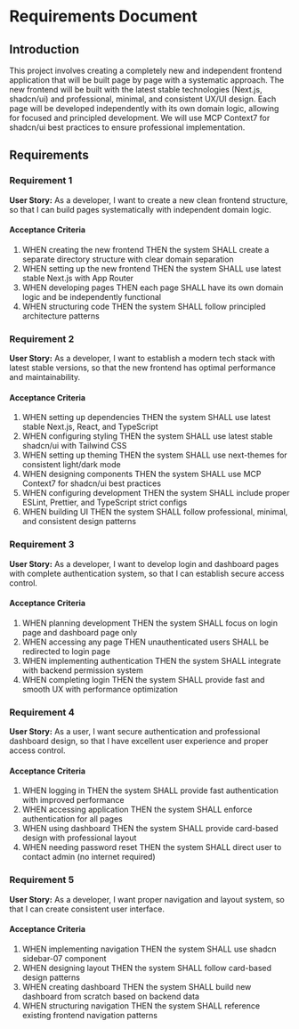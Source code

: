 # Requirements Document

## Introduction

This project involves creating a completely new and independent frontend application that will be built page by page with a systematic approach. The new frontend will be built with the latest stable technologies (Next.js, shadcn/ui) and professional, minimal, and consistent UX/UI design. Each page will be developed independently with its own domain logic, allowing for focused and principled development. We will use MCP Context7 for shadcn/ui best practices to ensure professional implementation.

## Requirements

### Requirement 1

**User Story:** As a developer, I want to create a new clean frontend structure, so that I can build pages systematically with independent domain logic.

#### Acceptance Criteria

1. WHEN creating the new frontend THEN the system SHALL create a separate directory structure with clear domain separation
2. WHEN setting up the new frontend THEN the system SHALL use latest stable Next.js with App Router
3. WHEN developing pages THEN each page SHALL have its own domain logic and be independently functional
4. WHEN structuring code THEN the system SHALL follow principled architecture patterns

### Requirement 2

**User Story:** As a developer, I want to establish a modern tech stack with latest stable versions, so that the new frontend has optimal performance and maintainability.

#### Acceptance Criteria

1. WHEN setting up dependencies THEN the system SHALL use latest stable Next.js, React, and TypeScript
2. WHEN configuring styling THEN the system SHALL use latest stable shadcn/ui with Tailwind CSS
3. WHEN setting up theming THEN the system SHALL use next-themes for consistent light/dark mode
4. WHEN designing components THEN the system SHALL use MCP Context7 for shadcn/ui best practices
5. WHEN configuring development THEN the system SHALL include proper ESLint, Prettier, and TypeScript strict configs
6. WHEN building UI THEN the system SHALL follow professional, minimal, and consistent design patterns

### Requirement 3

**User Story:** As a developer, I want to develop login and dashboard pages with complete authentication system, so that I can establish secure access control.

#### Acceptance Criteria

1. WHEN planning development THEN the system SHALL focus on login page and dashboard page only
2. WHEN accessing any page THEN unauthenticated users SHALL be redirected to login page
3. WHEN implementing authentication THEN the system SHALL integrate with backend permission system
4. WHEN completing login THEN the system SHALL provide fast and smooth UX with performance optimization

### Requirement 4

**User Story:** As a user, I want secure authentication and professional dashboard design, so that I have excellent user experience and proper access control.

#### Acceptance Criteria

1. WHEN logging in THEN the system SHALL provide fast authentication with improved performance
2. WHEN accessing application THEN the system SHALL enforce authentication for all pages
3. WHEN using dashboard THEN the system SHALL provide card-based design with professional layout
4. WHEN needing password reset THEN the system SHALL direct user to contact admin (no internet required)

### Requirement 5

**User Story:** As a developer, I want proper navigation and layout system, so that I can create consistent user interface.

#### Acceptance Criteria

1. WHEN implementing navigation THEN the system SHALL use shadcn sidebar-07 component
2. WHEN designing layout THEN the system SHALL follow card-based design patterns
3. WHEN creating dashboard THEN the system SHALL build new dashboard from scratch based on backend data
4. WHEN structuring navigation THEN the system SHALL reference existing frontend navigation patterns